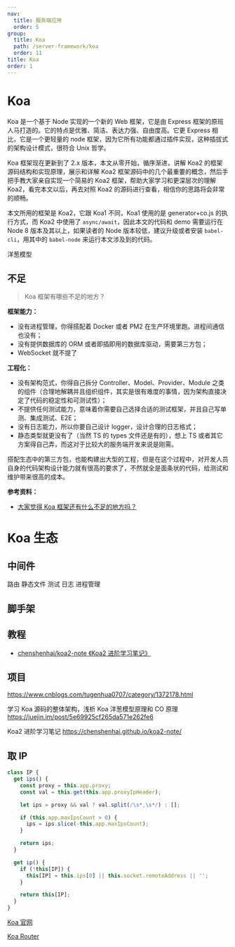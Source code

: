 ```yaml
---
nav:
  title: 服务端应用
  order: 5
group:
  title: Koa
  path: /server-framework/koa
  order: 11
title: Koa
order: 1
---
```


# Koa

Koa 是一个基于 Node 实现的一个新的 Web 框架，它是由 Express 框架的原班人马打造的。它的特点是优雅、简洁、表达力强、自由度高。它更 Express 相比，它是一个更轻量的 node 框架，因为它所有功能都通过插件实现，这种插拔式的架构设计模式，很符合 Unix 哲学。

Koa 框架现在更新到了 2.x 版本，本文从零开始，循序渐进，讲解 Koa2 的框架源码结构和实现原理，展示和详解 Koa2 框架源码中的几个最重要的概念，然后手把手教大家亲自实现一个简易的 Koa2 框架，帮助大家学习和更深层次的理解 Koa2，看完本文以后，再去对照 Koa2 的源码进行查看，相信你的思路将会非常的顺畅。

本文所用的框架是 Koa2，它跟 Koa1 不同，Koa1 使用的是 generator+co.js 的执行方式，而 Koa2 中使用了 `async/await`，因此本文的代码和 demo 需要运行在 Node 8 版本及其以上，如果读者的 Node 版本较低，建议升级或者安装 `babel-cli`，用其中的 `babel-node` 来运行本文涉及到的代码。

洋葱模型

## 不足

> Koa 框架有哪些不足的地方？

**框架能力：**

- 没有进程管理，你得搭配着 Docker 或者 PM2 在生产环境里跑。进程间通信也没有；
- 没有提供数据库的 ORM 或者即插即用的数据库驱动，需要第三方包；
- WebSocket 就不提了

**工程化：**

- 没有架构范式，你得自己拆分 Controller、Model、Provider、Module 之类的组件（合理地解耦并且组织组件，其实是很有难度的事情，因为架构直接决定了代码的稳定性和可测试性）；
- 不提供任何测试能力，意味着你需要自己选择合适的测试框架，并且自己写单测、集成测试、E2E；
- 没有日志能力，所以你要自己设计 logger，设计合理的日志格式；
- 静态类型就更没有了（当然 TS 的 types 文件还是有的），想上 TS 或者其它方案得自己弄，而这对于比较大的服务端开发来说是刚需。

搭配生态中的第三方包，也能构建出大型的工程，但是在这个过程中，对开发人员自身的代码架构设计能力就有很高的要求了，不然就全是面条状的代码，给测试和维护带来很高的成本。

**参考资料：**

- [大家觉得 Koa 框架还有什么不足的地方吗？](https://www.zhihu.com/question/320893133)

# Koa 生态

## 中间件

路由
静态文件
测试
日志
进程管理

## 脚手架

## 教程

- [chenshenhai/koa2-note 《Koa2 进阶学习笔记》](https://github.com/chenshenhai/koa2-note)

## 项目

https://www.cnblogs.com/tugenhua0707/category/1372178.html

学习 Koa 源码的整体架构，浅析 Koa 洋葱模型原理和 CO 原理
https://juejin.im/post/5e69925cf265da571e262fe6

Koa2 进阶学习笔记
https://chenshenhai.github.io/koa2-note/

## 取 IP

```js
class IP {
  get ips() {
    const proxy = this.app.proxy;
    const val = this.get(this.app.proxyIpHeader);

    let ips = proxy && val ? val.split(/\s*,\s*/) : [];

    if (this.app.maxIpsCount > 0) {
      ips = ips.slice(-this.app.maxIpsCount);
    }

    return ips;
  }

  get ip() {
    if (!this[IP]) {
      this[IP] = this.ips[0] || this.socket.remoteAddress || '';
    }

    return this[IP];
  }
}
```

[Koa 官网](https://koa.bootcss.com/)

[Koa Router](https://www.npmjs.com/package/koa-router)

